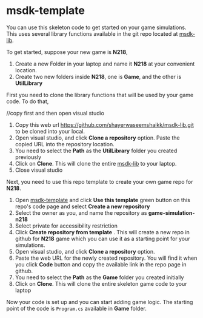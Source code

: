 # msdk-template
You can use this skeleton code to get started on your game simulations. This uses several library functions available in the git repo located at  [msdk-lib](https://github.com/shayerwaseemshaikk/msdk-lib.git).

To get started, suppose your new game is **N218**, 
1. Create a new Folder in your laptop and name it **N218** at your convenient location.
2. Create two new folders inside **N218**, one is **Game**, and the other is **UtilLibrary** 

First you need to clone the library functions that will be used by your game code. To do that,

//copy first and then open visual studio
1. Copy this web url https://github.com/shayerwaseemshaikk/msdk-lib.git to be cloned into your local. 
2. Open visual studio, and click **Clone a repository** option. Paste the copied URL into the repository location.
3. You need to select the **Path** as the **UtilLibrary** folder you created previously
4. Click on **Clone**. This will clone the entire  [msdk-lib](https://github.com/shayerwaseemshaikk/msdk-lib.git) to your laptop.
5. Close visual studio

Next, you need to use this repo template to create your own game repo for **N218**.

1. Open [msdk-template](https://github.com/shayerwaseemshaikk/msdk-template) and click **Use this template** green button on this repo's code page and select **Create a new repository**
2. Select the owner as you, and name the repository as **game-simulation-n218**
3. Select private for accessibility restriction
4. Click **Create repository from template** . This will create a new repo in github for **N218** game which you can use it as a starting point for your simulations.
5. Open visual studio, and click **Clone a repository** option.
6. Paste the web URL for the newly created repository. You will find it when you click **Code** button and copy the available link in the repo page in github.
7.  You need to select the **Path** as the **Game** folder you created initially
8.  Click on **Clone**. This will clone the entire skeleton game code to your laptop

Now your code is set up and you can start adding game logic. The starting point of the code is ```Program.cs``` available in **Game** folder.
